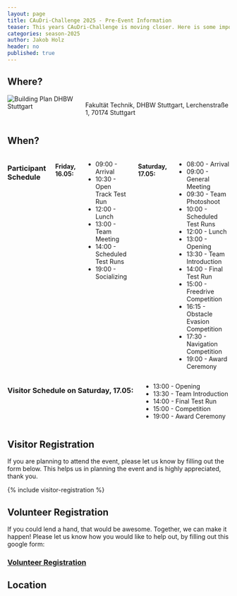 ```yaml
---
layout: page
title: CAuDri-Challenge 2025 - Pre-Event Information
teaser: This years CAuDri-Challenge is moving closer. Here is some important information for anybody attending, visitors, volunteers and teammembers.
categories: season-2025
author: Jakob Holz
header: no
published: true
---
```


## Where? 

<div class="row">
    <div class="small-12 columns">
        <img src="{{ site.urlimg }}/posts/2025-04-23/building_plan_transparent.webp" alt="Building Plan DHBW Stuttgart">
        <p class="text-right caption">
            Fakultät Technik, DHBW Stuttgart, Lerchenstraße 1, 70174 Stuttgart  
        </p>
    </div>
</div>
<!-- https://github.com/ayastreb/jekyll-maps, would be a nice addition imo. -->

## When? 

<div class="row">
    <div class="small-12 medium-6 columns">
        <h3>Participant Schedule</h3>
        <h4>Friday, 16.05:</h4>
        <ul class="no-bullet">
            <li>09:00 - Arrival</li>
            <li>10:30 - Open Track Test Run</li>
            <li>12:00 - Lunch</li>
            <li>13:00 - Team Meeting</li>
            <li>14:00 - Scheduled Test Runs</li>
            <li>19:00 - Socializing</li>
        </ul>
        <h4>Saturday, 17.05:</h4>
        <ul class="no-bullet">
            <li>08:00 - Arrival</li>
            <li>09:00 - General Meeting</li>
            <li>09:30 - Team Photoshoot</li>
            <li>10:00 - Scheduled Test Runs</li>
            <li>12:00 - Lunch</li>
            <li>13:00 - Opening</li>
            <li>13:30 - Team Introduction</li>
            <li>14:00 - Final Test Run</li>
            <li>15:00 - Freedrive Competition</li>
            <li>16:15 - Obstacle Evasion Competition</li>
            <li>17:30 - Navigation Competition</li>
            <li>19:00 - Award Ceremony</li>
        </ul>
    </div>
    <div class="small-12 medium-6 columns">
        <h3>Visitor Schedule on Saturday, 17.05:</h3>
        <ul class="no-bullet">
            <li>13:00 - Opening</li>
            <li>13:30 - Team Introduction</li>
            <li>14:00 - Final Test Run</li>
            <li>15:00 - Competition</li>
            <li>19:00 - Award Ceremony</li>
        </ul>
    </div>
</div>

## Visitor Registration

If you are planning to attend the event, please let us know by filling out the form below. This helps us in planning the event and is highly appreciated, thank you.


{% include visitor-registration %}

<!-- Last year the DHBW had a registration form for visitors on their own homepage.
This year we should do the same on our website. We could embedd another Google Form on a subpage, which would probably be the easiest solution.I'll send you a link to the registration form for volunteers, as soon as it is finished. -->

## Volunteer Registration

If you could lend a hand, that would be awesome. Together, we can make it happen!
Please let us know how you would like to help out, by filling out this google form:

### [Volunteer Registration](https://forms.gle/YMDLfcXbF4knbKPb7) 


## Location
